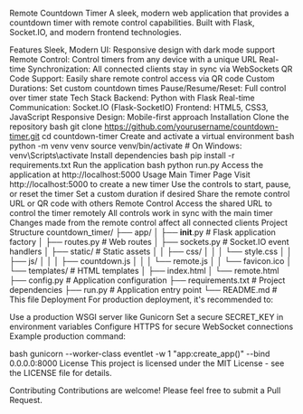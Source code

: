 Remote Countdown Timer
A sleek, modern web application that provides a countdown timer with remote control capabilities. Built with Flask, Socket.IO, and modern frontend technologies.

Features
Sleek, Modern UI: Responsive design with dark mode support
Remote Control: Control timers from any device with a unique URL
Real-time Synchronization: All connected clients stay in sync via WebSockets
QR Code Support: Easily share remote control access via QR code
Custom Durations: Set custom countdown times
Pause/Resume/Reset: Full control over timer state
Tech Stack
Backend: Python with Flask
Real-time Communication: Socket.IO (Flask-SocketIO)
Frontend: HTML5, CSS3, JavaScript
Responsive Design: Mobile-first approach
Installation
Clone the repository
bash
git clone https://github.com/yourusername/countdown-timer.git
cd countdown-timer
Create and activate a virtual environment
bash
python -m venv venv
source venv/bin/activate  # On Windows: venv\Scripts\activate
Install dependencies
bash
pip install -r requirements.txt
Run the application
bash
python run.py
Access the application at http://localhost:5000
Usage
Main Timer Page
Visit http://localhost:5000 to create a new timer
Use the controls to start, pause, or reset the timer
Set a custom duration if desired
Share the remote control URL or QR code with others
Remote Control
Access the shared URL to control the timer remotely
All controls work in sync with the main timer
Changes made from the remote control affect all connected clients
Project Structure
countdown_timer/
├── app/
│   ├── __init__.py      # Flask application factory
│   ├── routes.py        # Web routes
│   ├── sockets.py       # Socket.IO event handlers
│   ├── static/          # Static assets
│   │   ├── css/
│   │   │   └── style.css
│   │   ├── js/
│   │   │   ├── countdown.js
│   │   │   └── remote.js
│   │   └── favicon.ico
│   └── templates/       # HTML templates
│       ├── index.html
│       └── remote.html
├── config.py            # Application configuration
├── requirements.txt     # Project dependencies
├── run.py               # Application entry point
└── README.md            # This file
Deployment
For production deployment, it's recommended to:

Use a production WSGI server like Gunicorn
Set a secure SECRET_KEY in environment variables
Configure HTTPS for secure WebSocket connections
Example production command:

bash
gunicorn --worker-class eventlet -w 1 "app:create_app()" --bind 0.0.0.0:8000
License
This project is licensed under the MIT License - see the LICENSE file for details.

Contributing
Contributions are welcome! Please feel free to submit a Pull Request.
